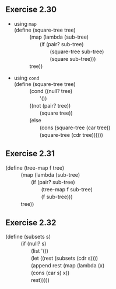 ## Exercise 2.30
- using `map`  
(define (square-tree tree)  
　　　(map (lambda (sub-tree)  
　　　　　(if (pair? sub-tree)  
　　　　　　　(square-tree sub-tree)  
　　　　　　　(square sub-tree)))  
　　　tree))  

- using `cond`  
(define (square-tree tree)  
　　　(cond ((null? tree)  
　　　　　'())  
　　　((not (pair? tree))  
　　　　　(square tree))  
　　　(else  
　　　　　(cons (square-tree (car tree))  
　　　　　(square-tree (cdr tree))))))  
     
## Exercise 2.31
(define (tree-map f tree)  
　　　(map (lambda (sub-tree)  
　　　　　(if (pair? sub-tree)  
　　　　　　　(tree-map f sub-tree)  
　　　　　　　(f sub-tree)))  
　　　tree))  
   
## Exercise 2.32
(define (subsets s)  
　　　(if (null? s)  
　　　　　(list '())  
　　　　　(let ((rest (subsets (cdr s))))  
　　　　　(append rest (map (lambda (x)  
　　　　　(cons (car s) x))  
　　　　　rest)))))  
